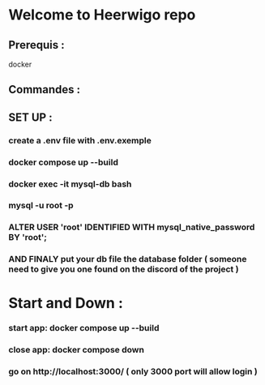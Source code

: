 # Welcome to Heerwigo repo
## Prerequis :
docker
## Commandes :

## SET UP :
### create a .env file with .env.exemple
### docker compose up --build
### docker exec -it mysql-db bash
### mysql -u root -p
### ALTER USER 'root' IDENTIFIED WITH mysql_native_password BY 'root';
### AND FINALY put your db file the database folder ( someone need to give you one found on the discord of the project )

# Start and Down :
### start app: docker compose up --build
### close app: docker compose down

### go on http://localhost:3000/ ( only 3000 port will allow login )